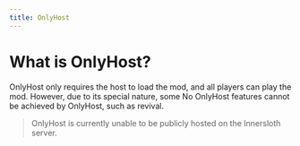 ```yaml
---
title: OnlyHost
---
```

# What is OnlyHost?
OnlyHost only requires the host to load the mod, and all players can play the mod.
However, due to its special nature, some No OnlyHost features cannot be achieved by OnlyHost, such as revival.

> OnlyHost is currently unable to be publicly hosted on the Innersloth server.